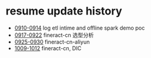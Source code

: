 # resume update history

  - [0910-0914](0914.md) log etl intime and offline spark demo poc
  - [0917-0922](0922.md) fineract-cn 选型分析
  - [0925-0930](0930.md) fineract-cn-aliyun 
  - [1009-1012](1012.md) fineract-cn, DIC

